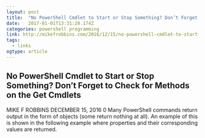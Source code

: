 ```yaml
---
layout: post
title:  "No PowerShell Cmdlet to Start or Stop Something? Don’t Forget to Check for Methods on the Get Cmdlets – Mike F Robbins"
date:   2017-01-01T13:31:20.174Z
categories: powershell programming
link: http://mikefrobbins.com/2016/12/15/no-powershell-cmdlet-to-start-or-stop-something-dont-forget-to-check-for-methods-on-the-get-cmdlets/
tags:
  - links
ogtype: article
---
```


## No PowerShell Cmdlet to Start or Stop Something? Don’t Forget to Check for Methods on the Get Cmdlets

MIKE F ROBBINS DECEMBER 15, 2016 0
Many PowerShell commands return output in the form of objects (some return nothing at all). An example of this is shown in the following example where properties and their corresponding values are returned.
